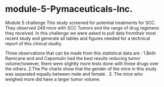 # module-5-Pymaceuticals-Inc.
Module 5 challenge
This study screened for potential treatments for SCC. They observed 249 mice with SCC Tumors and the range of drug regimens they received. In this challenge we were asked to pull data fromtheir most recent study and generate all tables and figures needed for a technical report of this clinical studty. 

Three observations that can be made from this statistical data are :
1.Both Ramicane and and Capomulin had the best results reducing tumor volume;however, there were slightly more tests done with these drugs over the others. 
2.The Pie charts show that the gender of the mice in this study was separated equally between male and female .
3. The mice who weighed more did have a larger tumor volume.
